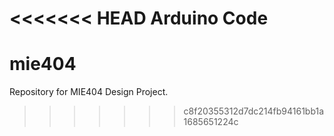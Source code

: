 <<<<<<< HEAD
Arduino Code
=======
# mie404
Repository for MIE404 Design Project.
>>>>>>> c8f20355312d7dc214fb94161bb1a1685651224c

